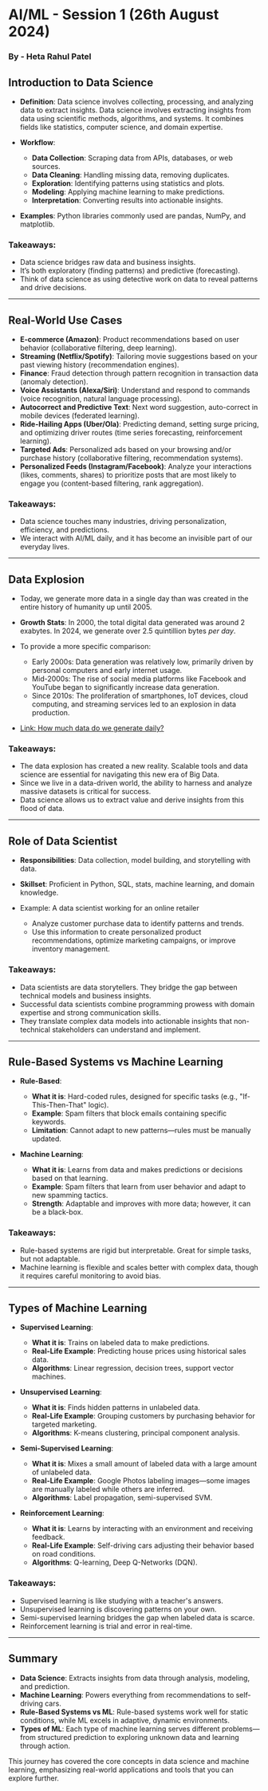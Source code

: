 # AI/ML - Session 1 (26th August 2024)
### By - Heta Rahul Patel

## Introduction to Data Science

- **Definition**: Data science involves collecting, processing, and analyzing data to extract insights. Data science involves extracting insights from data using scientific methods, algorithms, and systems. It combines fields like statistics, computer science, and domain expertise.
- **Workflow**:
  - **Data Collection**: Scraping data from APIs, databases, or web sources.
  - **Data Cleaning**: Handling missing data, removing duplicates.
  - **Exploration**: Identifying patterns using statistics and plots.
  - **Modeling**: Applying machine learning to make predictions.
  - **Interpretation**: Converting results into actionable insights.

- **Examples**: Python libraries commonly used are pandas, NumPy, and matplotlib.

### Takeaways:
- Data science bridges raw data and business insights.
- It’s both exploratory (finding patterns) and predictive (forecasting).
- Think of data science as using detective work on data to reveal patterns and drive decisions.

---

## Real-World Use Cases

- **E-commerce (Amazon)**: Product recommendations based on user behavior (collaborative filtering, deep learning).
- **Streaming (Netflix/Spotify)**: Tailoring movie suggestions based on your past viewing history (recommendation engines).
- **Finance**: Fraud detection through pattern recognition in transaction data (anomaly detection).
- **Voice Assistants (Alexa/Siri)**: Understand and respond to commands (voice recognition, natural language processing).
- **Autocorrect and Predictive Text**: Next word suggestion, auto-correct in mobile devices (federated learning).
- **Ride-Hailing Apps (Uber/Ola)**: Predicting demand, setting surge pricing, and optimizing driver routes (time series forecasting, reinforcement learning).
- **Targeted Ads**: Personalized ads based on your browsing and/or purchase history (collaborative filtering, recommendation systems).
- **Personalized Feeds (Instagram/Facebook)**: Analyze your interactions (likes, comments, shares) to prioritize posts that are most likely to engage you (content-based filtering, rank aggregation).

### Takeaways:
- Data science touches many industries, driving personalization, efficiency, and predictions.
- We interact with AI/ML daily, and it has become an invisible part of our everyday lives.

---

## Data Explosion

- Today, we generate more data in a single day than was created in the entire history of humanity up until 2005.
- **Growth Stats**: In 2000, the total digital data generated was around 2 exabytes. In 2024, we generate over 2.5 quintillion bytes *per day*.

- To provide a more specific comparison:
  - Early 2000s: Data generation was relatively low, primarily driven by personal computers and early internet usage.
  - Mid-2000s: The rise of social media platforms like Facebook and YouTube began to significantly increase data generation.
  - Since 2010s: The proliferation of smartphones, IoT devices, cloud computing, and streaming services led to an explosion in data production.

- [Link: How much data do we generate daily?](https://www.domo.com/learn/data-never-sleeps-10)

### Takeaways:
- The data explosion has created a new reality. Scalable tools and data science are essential for navigating this new era of Big Data.
- Since we live in a data-driven world, the ability to harness and analyze massive datasets is critical for success.
- Data science allows us to extract value and derive insights from this flood of data.

---

## Role of Data Scientist

- **Responsibilities**: Data collection, model building, and storytelling with data.
- **Skillset**: Proficient in Python, SQL, stats, machine learning, and domain knowledge.

- Example: A data scientist working for an online retailer
  - Analyze customer purchase data to identify patterns and trends.
  - Use this information to create personalized product recommendations, optimize marketing campaigns, or improve inventory management.

### Takeaways:
- Data scientists are data storytellers. They bridge the gap between technical models and business insights.
- Successful data scientists combine programming prowess with domain expertise and strong communication skills.
- They translate complex data models into actionable insights that non-technical stakeholders can understand and implement.

---

## Rule-Based Systems vs Machine Learning

- **Rule-Based**:
  - **What it is**: Hard-coded rules, designed for specific tasks (e.g., "If-This-Then-That" logic).
  - **Example**: Spam filters that block emails containing specific keywords.
  - **Limitation**: Cannot adapt to new patterns—rules must be manually updated.

- **Machine Learning**:
  - **What it is**: Learns from data and makes predictions or decisions based on that learning.
  - **Example**: Spam filters that learn from user behavior and adapt to new spamming tactics.
  - **Strength**: Adaptable and improves with more data; however, it can be a black-box.

### Takeaways:
- Rule-based systems are rigid but interpretable. Great for simple tasks, but not adaptable.
- Machine learning is flexible and scales better with complex data, though it requires careful monitoring to avoid bias.

---

## Types of Machine Learning

- **Supervised Learning**: 
  - **What it is**: Trains on labeled data to make predictions.
  - **Real-Life Example**: Predicting house prices using historical sales data.
  - **Algorithms**: Linear regression, decision trees, support vector machines.

- **Unsupervised Learning**:
  - **What it is**: Finds hidden patterns in unlabeled data.
  - **Real-Life Example**: Grouping customers by purchasing behavior for targeted marketing.
  - **Algorithms**: K-means clustering, principal component analysis.
 
- **Semi-Supervised Learning**:
  - **What it is**: Mixes a small amount of labeled data with a large amount of unlabeled data.
  - **Real-Life Example**: Google Photos labeling images—some images are manually labeled while others are inferred.
  - **Algorithms**: Label propagation, semi-supervised SVM.

- **Reinforcement Learning**:
  - **What it is**: Learns by interacting with an environment and receiving feedback.
  - **Real-Life Example**: Self-driving cars adjusting their behavior based on road conditions.
  - **Algorithms**: Q-learning, Deep Q-Networks (DQN).


### Takeaways:
- Supervised learning is like studying with a teacher's answers.
- Unsupervised learning is discovering patterns on your own.
- Semi-supervised learning bridges the gap when labeled data is scarce.
- Reinforcement learning is trial and error in real-time.

---

## Summary

- **Data Science**: Extracts insights from data through analysis, modeling, and prediction.
- **Machine Learning**: Powers everything from recommendations to self-driving cars.
- **Rule-Based Systems vs ML**: Rule-based systems work well for static conditions, while ML excels in adaptive, dynamic environments.
- **Types of ML**: Each type of machine learning serves different problems—from structured prediction to exploring unknown data and learning through action.

This journey has covered the core concepts in data science and machine learning, emphasizing real-world applications and tools that you can explore further.
